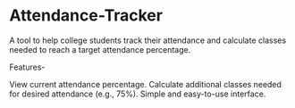 # Attendance-Tracker

A tool to help college students track their attendance and calculate classes needed to reach a target attendance percentage.

Features-

View current attendance percentage.
Calculate additional classes needed for desired attendance (e.g., 75%).
Simple and easy-to-use interface.

